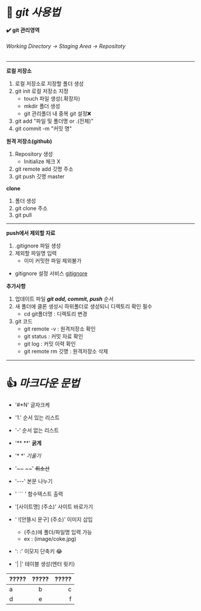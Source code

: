 # :purple_heart: *git 사용법*

**:heavy_check_mark: git 관리영역**
###### Working Directory -> Staging Area -> Repositoty
---
**로컬 저장소**
1. 로컬 저장소로 지정할 폴더 생성
2. git init 로컬 저장소 지정
    - touch 파일 생성(.확장자)
    - mkdir 폴더 생성
    - git 관리폴더 내 중복 git 설정:x:
3. git add "파일 및 폴더명 or .(전체)"
4. git commit -m "커밋 명"

**원격 저장소(github)**
1. Repository 생성
    - Initialize 체크 X
2. git remote add 깃명 주소
3. git push 깃명 master

**clone**
1. 폴더 생성
2. git clone 주소
3. git pull

---

**push에서 제외할 자료**
1. .gitignore 파일 생성
2. 제외할 파일명 입력
    - 이미 커밋한 파일 제외불가
- gitignore 설정 서비스
[gitignore](https://www.toptal.com/developers/gitignore)

**추가사항**
1. 업데이트 파일 ***git add, commit, push*** 순서
2. 새 폴더에 클론 생성시 하위폴더로 생성되니 디렉토리 확인 필수
    - cd git폴더명 : 디렉토리 변경
3. git 코드
    - git remote -v : 원격저장소 확인
    - git status : 커밋 자료 확인
    - git log : 커밋 이력 확인
    - git remote rm 깃명 : 원격저장소 삭제
---
# :+1: *마크다운 문법*

- '#*N' 글자크케

- '1.' 순서 있는 리스트

- '-' 순서 없는 리스트

- '** **' **굵게**

- '* *' *기울기*

- '~~ ~~' ~~취소선~~

- '---' 본문 나누기

- ' ``` ' 함수텍스트 출력

- '[사이트명] (주소)' 사이트 바로가기

- ' ![안뜰시 문구] (주소)' 이미지 삽입
    - (주소)에 폴더/파일명 입력 가능
    - ex : (image/coke.jpg)

- ': :' 이모지 단축키 :joy:

- '| |' 테이블 생성(엔터 윗키)

|   ?????    |   ?????   |   ?????   |
|    :---    |  :---:    |    ---:   |
|     a      |     b     |     c     |
|     d      |     e     |     f     |


